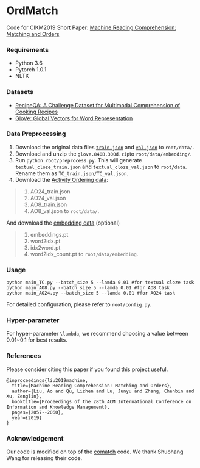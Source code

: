 # OrdMatch
Code for CIKM2019 Short Paper: [Machine Reading Comprehension: Matching and Orders](https://dl.acm.org/doi/abs/10.1145/3357384.3358139)


### Requirements
- Python 3.6
- Pytorch 1.0.1
- NLTK

### Datasets
- [RecipeQA: A Challenge Dataset for Multimodal Comprehension of Cooking Recipes](https://arxiv.org/abs/1809.00812)
- [GloVe: Global Vectors for Word Representation](http://nlp.stanford.edu/data/glove.840B.300d.zip)


### Data Preprocessing
1. Download the original data files [`train.json`](https://vision.cs.hacettepe.edu.tr/files/recipeqa/train.json) and [`val.json`](https://vision.cs.hacettepe.edu.tr/files/recipeqa/val.json) to `root/data/`.
2. Download and unzip the `glove.840B.300d.zip`to `root/data/embedding/`.
2. Run ```python root/preprocess.py```. This will generate `textual_cloze_train.json` and `textual_cloze_val.json` to `root/data`. Rename them as `TC_train.json/TC_val.json`.
3. Download the [Activity Ordering data](https://drive.google.com/drive/folders/1D7r5laxXduwnBeN0DSFjqRl4BGyd3gzE?usp=sharing):
>1. AO24_train.json
>2. AO24_val.json
>3. AO8_train.json
>4. AO8_val.json          to `root/data/`.

And download the [embedding data](https://drive.google.com/drive/folders/1d2n87K2duPAWeoLpa2yG8IBKPftjNaTw?usp=sharing)  (optional)
>1. embeddings.pt
>2. word2idx.pt
>3. idx2word.pt
>4. word2idx_count.pt    to `root/data/embedding`.

### Usage
```
python main_TC.py --batch_size 5 --lamda 0.01 #for textual cloze task
python main_AO8.py --batch_size 5 --lamda 0.01 #for AO8 task
python main_AO24.py --batch_size 5 --lamda 0.01 #for AO24 task
```
For detailed configuration, please refer to `root/config.py`.

### Hyper-parameter
For hyper-parameter `\lambda`, we recommend choosing a value between 0.01~0.1 for best results.

### References
Please consider citing this paper if you found this project useful.

```
@inproceedings{liu2019machine,
  title={Machine Reading Comprehension: Matching and Orders},
  author={Liu, Ao and Qu, Lizhen and Lu, Junyu and Zhang, Chenbin and Xu, Zenglin},
  booktitle={Proceedings of the 28th ACM International Conference on Information and Knowledge Management},
  pages={2057--2060},
  year={2019}
}
```
### Acknowledgement
Our code is modified on top of the [comatch](https://github.com/shuohangwang/comatch) code. We thank Shuohang Wang for releasing their code.
